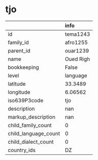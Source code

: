 # tjo
|                      | info      |
|:---------------------|:----------|
| id                   | tema1243  |
| family_id            | afro1255  |
| parent_id            | ouar1239  |
| name                 | Oued Righ |
| bookkeeping          | False     |
| level                | language  |
| latitude             | 33.3489   |
| longitude            | 6.06562   |
| iso639P3code         | tjo       |
| description          | nan       |
| markup_description   | nan       |
| child_family_count   | 0         |
| child_language_count | 0         |
| child_dialect_count  | 0         |
| country_ids          | DZ        |